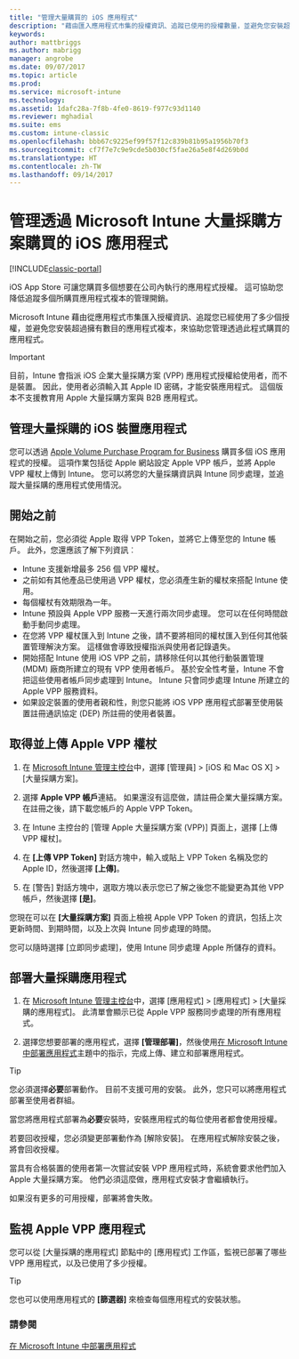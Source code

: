 ```yaml
---
title: "管理大量購買的 iOS 應用程式"
description: "藉由匯入應用程式市集的授權資訊、追蹤已使用的授權數量，並避免您安裝超過所擁有數目的應用程式複本，來使用 Intune 管理您從 Apple 大量購買的應用程式。"
keywords: 
author: mattbriggs
ms.author: mabrigg
manager: angrobe
ms.date: 09/07/2017
ms.topic: article
ms.prod: 
ms.service: microsoft-intune
ms.technology: 
ms.assetid: 1dafc28a-7f8b-4fe0-8619-f977c93d1140
ms.reviewer: mghadial
ms.suite: ems
ms.custom: intune-classic
ms.openlocfilehash: bbb67c9225ef99f57f12c839b81b95a1956b70f3
ms.sourcegitcommit: cf7f7e7c9e9cde5b030cf5fae26a5e8f4d269b0d
ms.translationtype: HT
ms.contentlocale: zh-TW
ms.lasthandoff: 09/14/2017
---
```

# <a name="manage-ios-apps-you-purchased-through-a-volume-purchase-program-with-microsoft-intune"></a>管理透過 Microsoft Intune 大量採購方案購買的 iOS 應用程式

[!INCLUDE[classic-portal](../includes/classic-portal.md)]

iOS App Store 可讓您購買多個想要在公司內執行的應用程式授權。 這可協助您降低追蹤多個所購買應用程式複本的管理開銷。

Microsoft Intune 藉由從應用程式市集匯入授權資訊、追蹤您已經使用了多少個授權，並避免您安裝超過擁有數目的應用程式複本，來協助您管理透過此程式購買的應用程式。

> [!Important]
> 目前，Intune 會指派 iOS 企業大量採購方案 (VPP) 應用程式授權給使用者，而不是裝置。 因此，使用者必須輸入其 Apple ID 密碼，才能安裝應用程式。
> 這個版本不支援教育用 Apple 大量採購方案與 B2B 應用程式。

## <a name="manage-volume-purchased-apps-for-ios-devices"></a>管理大量採購的 iOS 裝置應用程式
您可以透過 [Apple Volume Purchase Program for Business](http://www.apple.com/business/vpp/) 購買多個 iOS 應用程式的授權。 這項作業包括從 Apple 網站設定 Apple VPP 帳戶，並將 Apple VPP 權杖上傳到 Intune。  您可以將您的大量採購資訊與 Intune 同步處理，並追蹤大量採購的應用程式使用情況。

## <a name="before-you-start"></a>開始之前
在開始之前，您必須從 Apple 取得 VPP Token，並將它上傳至您的 Intune 帳戶。 此外，您還應該了解下列資訊︰

* Intune 支援新增最多 256 個 VPP 權杖。
* 之前如有其他產品已使用過 VPP 權杖，您必須產生新的權杖來搭配 Intune 使用。
* 每個權杖有效期限為一年。
* Intune 預設與 Apple VPP 服務一天進行兩次同步處理。 您可以在任何時間啟動手動同步處理。
* 在您將 VPP 權杖匯入到 Intune 之後，請不要將相同的權杖匯入到任何其他裝置管理解決方案。 這樣做會導致授權指派與使用者記錄遺失。
* 開始搭配 Intune 使用 iOS VPP 之前，請移除任何以其他行動裝置管理 (MDM) 廠商所建立的現有 VPP 使用者帳戶。 基於安全性考量，Intune 不會把這些使用者帳戶同步處理到 Intune。 Intune 只會同步處理 Intune 所建立的 Apple VPP 服務資料。
* 如果設定裝置的使用者親和性，則您只能將 iOS VPP 應用程式部署至使用裝置註冊通訊協定 (DEP) 所註冊的使用者裝置。

## <a name="to-get-and-upload-an-apple-vpp-token"></a>取得並上傳 Apple VPP 權杖

1.  在 [Microsoft Intune 管理主控台](https://manage.microsoft.com)中，選擇 [管理員] &gt; [iOS 和 Mac OS X] &gt; [大量採購方案]。

2.  選擇 **Apple VPP 帳戶**連結。 如果還沒有這麼做，請註冊企業大量採購方案。 在註冊之後，請下載您帳戶的 Apple VPP Token。

3.  在 Intune 主控台的 [管理 Apple 大量採購方案 (VPP)] 頁面上，選擇 [上傳 VPP 權杖]。

4.  在 **[上傳 VPP Token]** 對話方塊中，輸入或貼上 VPP Token 名稱及您的 Apple ID，然後選擇 **[上傳]**。

5.  在 [警告] 對話方塊中，選取方塊以表示您已了解之後您不能變更為其他 VPP 帳戶，然後選擇 **[是]**。

您現在可以在 **[大量採購方案]** 頁面上檢視 Apple VPP Token 的資訊，包括上次更新時間、到期時間，以及上次與 Intune 同步處理的時間。

您可以隨時選擇 [立即同步處理]，使用 Intune 同步處理 Apple 所儲存的資料。

## <a name="to-deploy-a-volume-purchased-app"></a>部署大量採購應用程式

1.  在 [Microsoft Intune 管理主控台](https://manage.microsoft.com)中，選擇 [應用程式] &gt; [應用程式] &gt; [大量採購的應用程式]。 此清單會顯示已從 Apple VPP 服務同步處理的所有應用程式。

2.  選擇您想要部署的應用程式，選擇 **[管理部署]**，然後使用[在 Microsoft Intune 中部署應用程式](deploy-apps-in-microsoft-intune.md)主題中的指示，完成上傳、建立和部署應用程式。

> [!TIP]
> 您必須選擇**必要**部署動作。 目前不支援可用的安裝。 此外，您只可以將應用程式部署至使用者群組。

當您將應用程式部署為**必要**安裝時，安裝應用程式的每位使用者都會使用授權。

若要回收授權，您必須變更部署動作為 [解除安裝]。 在應用程式解除安裝之後，將會回收授權。

當具有合格裝置的使用者第一次嘗試安裝 VPP 應用程式時，系統會要求他們加入 Apple 大量採購方案。 他們必須這麼做，應用程式安裝才會繼續執行。

如果沒有更多的可用授權，部署將會失敗。

## <a name="to-monitor-apple-vpp-apps"></a>監視 Apple VPP 應用程式
您可以從 [大量採購的應用程式] 節點中的 [應用程式] 工作區，監視已部署了哪些 VPP 應用程式，以及已使用了多少授權。

> [!TIP]
> 您也可以使用應用程式的 **[篩選器]** 來檢查每個應用程式的安裝狀態。

### <a name="see-also"></a>請參閱
[在 Microsoft Intune 中部署應用程式](deploy-apps-in-microsoft-intune.md)
